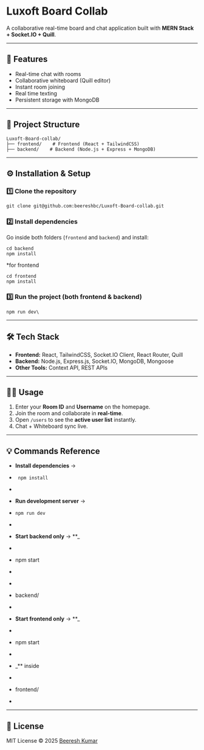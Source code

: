 # Luxoft Board Collab

A collaborative real-time board and chat application built with **MERN Stack + Socket.IO + Quill**.

---

## 🚀 Features
- Real-time chat with rooms
- Collaborative whiteboard (Quill editor)
- Instant room joining
- Real time texting
- Persistent storage with MongoDB

---

## 📂 Project Structure
```
Luxoft-Board-collab/
├── frontend/    # Frontend (React + TailwindCSS)
├── backend/    # Backend (Node.js + Express + MongoDB)
```

---

## ⚙️ Installation & Setup

### 1️⃣ Clone the repository
``` git clone git@github.com:beereshbc/Luxoft-Board-collab.git ```

### 2️⃣ Install dependencies  
Go inside both folders (`frontend` and `backend`) and install:
```
cd backend
npm install
```
*for frontend
```
cd frontend
npm install
```

### 3️⃣ Run the project (both frontend & backend)
```
npm run dev\
```
---

## 🛠️ Tech Stack
- **Frontend:** React, TailwindCSS, Socket.IO Client, React Router, Quill  
- **Backend:** Node.js, Express.js, Socket.IO, MongoDB, Mongoose  
- **Other Tools:** Context API, REST APIs  

---

## 👨‍💻 Usage
1. Enter your **Room ID** and **Username** on the homepage.  
2. Join the room and collaborate in **real-time**.  
3. Open `/users` to see the **active user list** instantly.  
4. Chat + Whiteboard sync live.  

---

## 💡 Commands Reference

- **Install dependencies** → 
- ```
   npm install
- ``` 
- **Run development server** →
- ```
  npm run dev
- ``` 
- **Start backend only** → **_
- ```
- npm start
- ```_** inside
-  ```
- backend/
- ``` 
- **Start frontend only** → **_
- ```
- npm start
- ```
- _** inside
- ```
- frontend/
- ``` 

---

## 📜 License
MIT License © 2025 [Beeresh Kumar](https://github.com/beereshbc)
